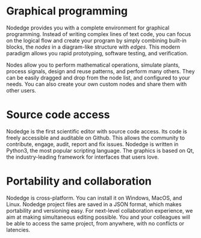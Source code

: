 # Graphical programming
Nodedge provides you with a complete environment for graphical programming. 
Instead of writing complex lines of text code, you can focus on the logical flow 
and create your program by simply combining built-in blocks, the *nodes* in a 
diagram-like structure with *edges*. This modern paradigm
allows you rapid prototyping, software testing, and verification.

Nodes allow you to perform mathematical operations, simulate plants, process signals,
design and reuse patterns, and perform many others. They can be easily dragged and drop
from the node list, and configured to your needs. You can also create your own custom nodes
and share them with other users.

# Source code access
Nodedge is the first scientific editor with source code access. Its code is freely accessible and auditable on Github.
This allows the community to contribute, engage, audit, report and fix issues.
Nodedge is written in Python3, the most popular scripting language.
The graphics is based on Qt, the industry-leading framework for interfaces that users love.

# Portability and collaboration

Nodedge is cross-platform. You can install it on Windows, MacOS, and Linux.
Nodedge project files are saved in a JSON format, which makes portability and versioning 
easy. For next-level collaboration experience, we aim at making simultaneous editing possible.
You and your colleagues will be able to access the same project, from anywhere, with no conflicts
or latencies.
    